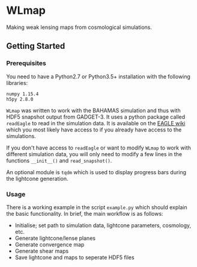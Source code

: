 # WLmap
Making weak lensing maps from cosmological simulations.

## Getting Started

### Prerequisites

You need to have a Python2.7 or Python3.5+ installation with the following libraries:

```
numpy 1.15.4
h5py 2.8.0
```

`WLmap` was written to work with the BAHAMAS simulation and thus with HDF5 snapshot output from GADGET-3. It uses a python package called `readEagle` to read in the simulation data. It is available on the [EAGLE wiki](http://eagle.strw.leidenuniv.nl/wiki/doku.php?id=start) which you most likely have access to if you already have access to the simulations.

If you don't have access to `readEagle` or want to modify `WLmap` to work with different simulation data, you will only need to modify a few lines in the functions `__init__()` and `read_snapshot()`.

An optional module is `tqdm` which is used to display progress bars during the lightcone generation.

### Usage

There is a working example in the script `example.py` which should explain the basic functionality. In brief, the main workflow is as follows:

- Initialise; set path to simulation data, lightcone parameters, cosmology, etc.
- Generate lightcone/lense planes
- Generate convergence map
- Generate shear maps
- Save lightcone and maps to seperate HDF5 files
